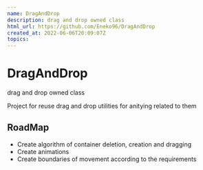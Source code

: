 ```yaml
---
name: DragAndDrop
description: drag and drop owned class
html_url: https://github.com/Eneko96/DragAndDrop
created_at: 2022-06-06T20:09:07Z
topics: 
---
```

# DragAndDrop
drag and drop owned class

Project for reuse drag and drop utilities for anitying related to them

## RoadMap

- Create algorithm of container deletion, creation and dragging
- Create animations
- Create boundaries of movement according to the requirements
